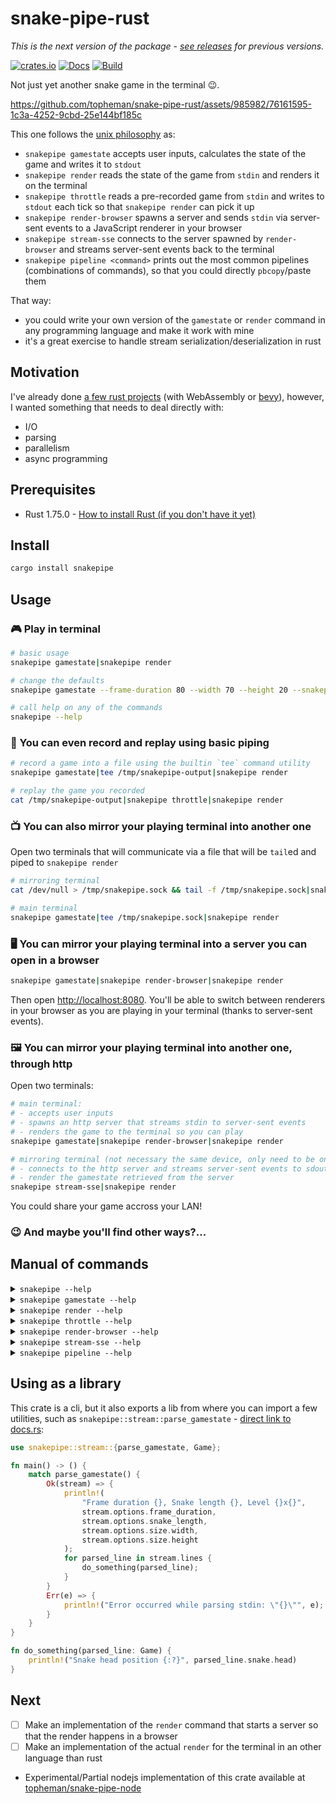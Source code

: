 # snake-pipe-rust

*This is the next version of the package - [see releases](https://github.com/topheman/snake-pipe-rust/releases) for previous versions.*

[![crates.io](https://img.shields.io/crates/v/snakepipe.svg)](https://crates.io/crates/snakepipe) [![Docs](https://docs.rs/snakepipe/badge.svg)](https://docs.rs/snakepipe/latest/snakepipe/) [![Build](https://github.com/topheman/snake-pipe-rust/actions/workflows/rust.yml/badge.svg?label=build)](https://github.com/topheman/snake-pipe-rust/actions/workflows/rust.yml)

Not just yet another snake game in the terminal 😉.

https://github.com/topheman/snake-pipe-rust/assets/985982/76161595-1c3a-4252-9cbd-25e144bf185c

This one follows the [unix philosophy](https://en.wikipedia.org/wiki/Unix_philosophy) as:

- `snakepipe gamestate` accepts user inputs, calculates the state of the game and writes it to `stdout`
- `snakepipe render` reads the state of the game from `stdin` and renders it on the terminal
- `snakepipe throttle` reads a pre-recorded game from `stdin` and writes to `stdout` each tick so that `snakepipe render` can pick it up
- `snakepipe render-browser` spawns a server and sends `stdin` via server-sent events to a JavaScript renderer in your browser
- `snakepipe stream-sse` connects to the server spawned by `render-browser` and streams server-sent events back to the terminal
- `snakepipe pipeline <command>` prints out the most common pipelines (combinations of commands), so that you could directly `pbcopy`/paste them

That way:

- you could write your own version of the `gamestate` or `render` command in any programming language and make it work with mine
- it's a great exercise to handle stream serialization/deserialization in rust

## Motivation

I've already done [a few rust projects](http://labs.topheman.com) (with WebAssembly or [bevy](https://github.com/topheman/bevy-rust-wasm-experiments)), however, I wanted something that needs to deal directly with:

- I/O
- parsing
- parallelism
- async programming

## Prerequisites

- Rust 1.75.0 - [How to install Rust (if you don't have it yet)](https://www.rust-lang.org/tools/install)

## Install

```sh
cargo install snakepipe
```

## Usage

### 🎮 Play in terminal

```sh
# basic usage
snakepipe gamestate|snakepipe render

# change the defaults
snakepipe gamestate --frame-duration 80 --width 70 --height 20 --snakepipe-length 15|snakepipe render

# call help on any of the commands
snakepipe --help
```

### 📼 You can even record and replay using basic piping

```sh
# record a game into a file using the builtin `tee` command utility
snakepipe gamestate|tee /tmp/snakepipe-output|snakepipe render

# replay the game you recorded
cat /tmp/snakepipe-output|snakepipe throttle|snakepipe render
```

### 📺 You can also mirror your playing terminal into another one

Open two terminals that will communicate via a file that will be `tail`ed and piped to `snakepipe render`

```sh
# mirroring terminal
cat /dev/null > /tmp/snakepipe.sock && tail -f /tmp/snakepipe.sock|snakepipe render
```

```sh
# main terminal
snakepipe gamestate|tee /tmp/snakepipe.sock|snakepipe render
```

### 🖥 You can mirror your playing terminal into a server you can open in a browser

```sh
snakepipe gamestate|snakepipe render-browser|snakepipe render
```

Then open [http://localhost:8080](http://localhost:8080). You'll be able to switch between renderers in your browser as you are playing in your terminal (thanks to server-sent events).

### 🖼 You can mirror your playing terminal into another one, through http

Open two terminals:

```sh
# main terminal:
# - accepts user inputs
# - spawns an http server that streams stdin to server-sent events
# - renders the game to the terminal so you can play
snakepipe gamestate|snakepipe render-browser|snakepipe render
```

```sh
# mirroring terminal (not necessary the same device, only need to be on the same network):
# - connects to the http server and streams server-sent events to sdout
# - render the gamestate retrieved from the server
snakepipe stream-sse|snakepipe render
```

You could share your game accross your LAN!

### 😉 And maybe you'll find other ways?...

## Manual of commands

<details>
  <summary><code>snakepipe --help</code></summary>
  <pre>A snake game based on stdin/stdout following unix philosophy

Usage: snakepipe \<COMMAND>

Commands:

  gamestate       Accepts user inputs (arrow keys to control the snake) and outputs the state of the game to stdout
  render          Reads gamestate from stdin and renders the game on your terminal
  throttle        Reads stdin line by line and outputs each line on stdout each `frame_duration` ms (usefull for replaying a file)
  render-browser  Let's you render the game in your browser at http://localhost:8080 by spawning a server and sending stdin via server-sent events to a JavaScript renderer
  stream-sse      Connects to the server spawned by `render-browser` and streams server-sent events back to the terminal
  help            Print this message or the help of the given subcommand(s)

Options:
  -h, --help     Print help
  -V, --version  Print version
  </pre>
</details>

<details>
  <summary><code>snakepipe gamestate --help</code></summary>
  <pre>Accepts user inputs (arrow keys to control the snake) and outputs the state of the game to stdout

Usage: snakepipe gamestate [OPTIONS]

Options:
      --frame-duration \<FRAME_DURATION>  in ms [default: 120]
      --width \<WIDTH>                    default 25
      --height \<HEIGHT>                  default 25
      --snake-length \<SNAKE_LENGTH>      [default: 2]
      --fit-terminal
  </pre>
</details>

<details>
  <summary><code>snakepipe render --help</code></summary>
  <pre>
Reads gamestate from stdin and renders the game on your terminal

Usage: snakepipe render
  </pre>
</details>

<details>
  <summary><code>snakepipe throttle --help</code></summary>
  <pre>
Reads stdin line by line and outputs each line on stdout each `frame_duration` ms (usefull for replaying a file)

Usage: snakepipe throttle [OPTIONS]

Options:
      --frame-duration \<FRAME_DURATION>  in ms [default: 120]
      --loop-infinite
  </pre>
</details>

<details>
  <summary><code>snakepipe render-browser --help</code></summary>
  <pre>
Let's you render the game in your browser at http://localhost:8080 by spawning a server and sending stdin via server-sent events to a JavaScript renderer

Usage: snakepipe render-browser [OPTIONS]

Options:
      --port <PORT>  [default: 8080]
  </pre>
</details>

<details>
  <summary><code>snakepipe stream-sse --help</code></summary>
  <pre>
Connects to the server spawned by `render-browser` and streams server-sent events back to the terminal

Usage: snakepipe stream-sse [OPTIONS]

Options:
      --address \<ADDRESS>  [default: http://localhost:8080]
  </pre>
</details>

<details>
  <summary><code>snakepipe pipeline --help</code></summary>
  <pre>
Prints out some common pipelines, so that you can copy/paste them to execute (you can pipe to `pbcopy`)

Usage: snakepipe pipeline [OPTIONS] [COMMAND]

Commands:
  play        Play in the terminal
  record      Record a party in the terminal
  replay      Replay a party you recorded in the terminal
  sock-play   Play and share a party via a socket in realtime
  sock-watch  Render the party you are sharing through a socket in realtime
  http-play   Play and share a party through an http server
  http-watch  Render the party you shared through the http server, in the terminal
  </pre>
</details>

## Using as a library

This crate is a cli, but it also exports a lib from where you can import a few utilities, such as `snakepipe::stream::parse_gamestate` - [direct link to docs.rs](https://docs.rs/snakepipe/latest/snakepipe/stream/fn.parse_gamestate.html):

```rust
use snakepipe::stream::{parse_gamestate, Game};

fn main() -> () {
    match parse_gamestate() {
        Ok(stream) => {
            println!(
                "Frame duration {}, Snake length {}, Level {}x{}",
                stream.options.frame_duration,
                stream.options.snake_length,
                stream.options.size.width,
                stream.options.size.height
            );
            for parsed_line in stream.lines {
                do_something(parsed_line);
            }
        }
        Err(e) => {
            println!("Error occurred while parsing stdin: \"{}\"", e);
        }
    }
}

fn do_something(parsed_line: Game) {
    println!("Snake head position {:?}", parsed_line.snake.head)
}
```

## Next

- [ ] Make an implementation of the `render` command that starts a server so that the render happens in a browser
- [ ] Make an implementation of the actual `render` for the terminal in an other language than rust
- Experimental/Partial nodejs implementation of this crate available at [topheman/snake-pipe-node](https://github.com/topheman/snake-pipe-node)
